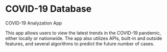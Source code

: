 # COVID-19 Database
COVID-19 Analyzation App

This app allows users to view the latest trends in the COVID-19 pandemic, either locally or nationwide. The app also utilizes APIs, built-in and outside features, 
and several algorithms to predict the future number of cases. 
